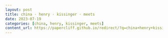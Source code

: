 ```yaml
---
layout: post
title: china · henry · kissinger · meets
date: 2023-07-19
categories: [china, henry, kissinger, meets]
content_url: https://papercliff.github.io/redirect/?q=china+henry+kissinger+meets&tbs=cdr:1,cd_min:7/18/2023,cd_max:7/20/2023
---
```


